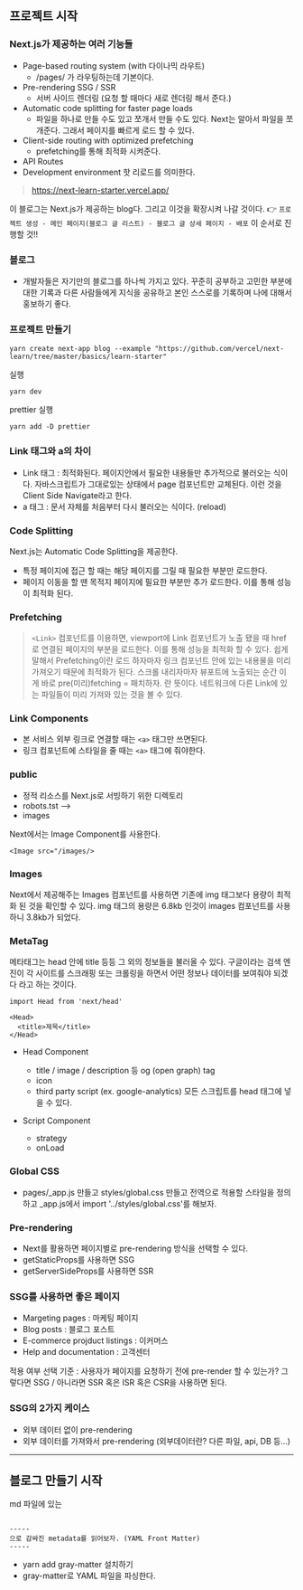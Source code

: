 ## 프로젝트 시작

### Next.js가 제공하는 여러 기능들

- Page-based routing system (with 다이나믹 라우트)
  - /pages/ 가 라우팅하는데 기본이다.
- Pre-rendering SSG / SSR
  - 서버 사이드 렌더링 (요청 할 때마다 새로 렌더링 해서 준다.)
- Automatic code splitting for faster page loads
  - 파일을 하나로 만들 수도 있고 쪼개서 만들 수도 있다. Next는 알아서 파일을 쪼개준다. 그래서 페이지를 빠르게 로드 할 수 있다.
- Client-side routing with optimized prefetching
  - prefetching를 통해 최적화 시켜준다.
- API Routes
- Development environment 핫 리로드를 의미한다.

> https://next-learn-starter.vercel.app/

이 블로그는 Next.js가 제공하는 blog다. 그리고 이것을 확장시켜 나갈 것이다. 👉
`프로젝트 생성 - 메인 페이지(블로그 글 리스트) - 블로그 글 상세 페이지 - 배포` 이 순서로 진행할 것!!

### 블로그

- 개발자들은 자기만의 블로그를 하나씩 가지고 있다.
  꾸준히 공부하고 고민한 부분에 대한 기록과 다른 사람들에게 지식을 공유하고 본인 스스로를 기록하며 나에 대해서 홍보하기 좋다.

### 프로젝트 만들기

```
yarn create next-app blog --example "https://github.com/vercel/next-learn/tree/master/basics/learn-starter"
```

실행

```
yarn dev
```

prettier 실행

```
yarn add -D prettier
```

### Link 태그와 a의 차이

- Link 태그 : 최적화된다. 페이지안에서 필요한 내용들만 추가적으로 불러오는 식이다. 자바스크립트가 그대로있는 상태에서 page 컴포넌트만 교체된다. 이런 것을 Client Side Navigate라고 한다.
- a 태그 : 문서 자체를 처음부터 다시 불러오는 식이다. (reload)

### Code Splitting

Next.js는 Automatic Code Splitting을 제공한다.

- 특정 페이지에 접근 할 때는 해당 페이지를 그릴 때 필요한 부분만 로드한다.
- 페이지 이동을 할 땐 목적지 페이지에 필요한 부분만 추가 로드한다.
  이를 통해 성능이 최적화 된다.

### Prefetching

> `<Link>` 컴포넌트를 이용하면, viewport에 Link 컴포넌트가 노출 됐을 때 href 로 연결된 페이지의 부분을 로드한다. 이를 통해 성능을 최적화 할 수 있다. 쉽게 말해서 Prefetching이란 로드 하자마자 링크 컴포넌트 안에 있는 내용물을 미리 가져오기 때문에 최적화가 된다. 스크롤 내리자마자 뷰포트에 노출되는 순간 이게 바로 pre(미리)fetching = 패치하자. 란 뜻이다. 네트워크에 다른 Link에 있는 파일들이 미리 가져와 있는 것을 볼 수 있다.

### Link Components

- 본 서비스 외부 링크로 연결할 때는 `<a>` 태그만 쓰면된다.
- 링크 컴포넌트에 스타일을 줄 때는 `<a>` 태그에 줘야한다.

### public

- 정적 리소스를 Next.js로 서빙하기 위한 디렉토리
- robots.tst -->
- images

Next에서는 Image Component를 사용한다.

```
<Image src="/images/>
```

### Images

Next에서 제공해주는 Images 컴포넌트를 사용하면 기존에 img 태그보다 용량이 최적화 된 것을 확인할 수 있다. img 태그의 용량은 6.8kb 인것이 images 컴포넌트를 사용하니 3.8kb가 되었다.

### MetaTag

메타태그는 head 안에 title 등등 그 외의 정보들을 불러올 수 있다. 구글이라는 검색 엔진이 각 사이트를 스크래핑 또는 크롤링을 하면서 어떤 정보나 데이터를 보여줘야 되겠다 라고 하는 것이다.

```
import Head from 'next/head'

<Head>
  <title>제목</title>
</Head>
```

- Head Component

  - title / image / description 등 og (open graph) tag
  - icon
  - third party script (ex. google-analytics) 모든 스크립트를 head 태그에 넣을 수 있다.

- Script Component
  - strategy
  - onLoad

### Global CSS

- pages/\_app.js 만들고 styles/global.css 만들고 전역으로 적용할 스타일을 정의하고 \_app.js에서 import '../styles/global.css'를 해보자.

### Pre-rendering

- Next를 활용하면 페이지별로 pre-rendering 방식을 선택할 수 있다.
- getStaticProps를 사용하면 SSG
- getServerSideProps를 사용하면 SSR

### SSG를 사용하면 좋은 페이지

- Margeting pages : 마케팅 페이지
- Blog posts : 블로그 포스트
- E-commerce projduct listings : 이커머스
- Help and documentation : 고객센터

적용 여부 선택 기준 : 사용자가 페이지를 요청하기 전에 pre-render 할 수 있는가?
그렇다면 SSG / 아니라면 SSR 혹은 ISR 혹은 CSR을 사용하면 된다.

### SSG의 2가지 케이스

- 외부 데이터 없이 pre-rendering
- 외부 데이터를 가져와서 pre-rendering
  (외부데이터란? 다른 파일, api, DB 등...)

---

## 블로그 만들기 시작

md 파일에 있는

```

-----
으로 감싸진 metadata를 읽어보자. (YAML Front Matter)
-----

```

- yarn add gray-matter 설치하기
- gray-matter로 YAML 파일을 파싱한다.
